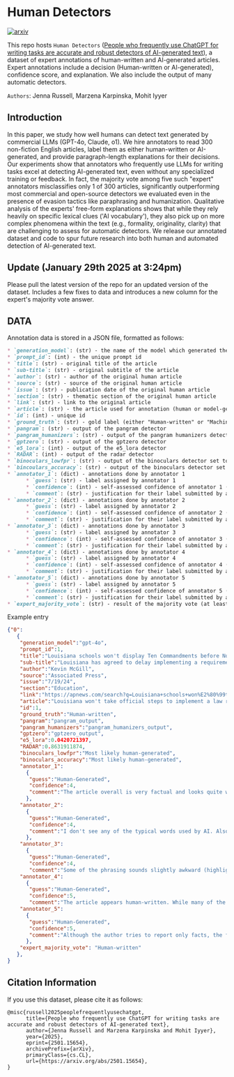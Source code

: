 # Human Detectors

[![arxiv](https://img.shields.io/badge/arXiv-2501.15654-b31b1b.svg)](http://arxiv.org/abs/2501.15654)

This repo hosts `Human Detectors` ([People who frequently use ChatGPT for writing tasks are accurate and robust detectors of AI-generated text](http://arxiv.org/abs/2501.15654)), a dataset of expert annotations of human-written and AI-generated articles. Expert annotations include a decision (Human-written or AI-generated), confidence score, and explanation. We also include the output of many automatic detectors.

`Authors`: Jenna Russell, Marzena Karpinska, Mohit Iyyer

## Introduction
In this paper, we study how well humans can detect text generated by commercial LLMs (GPT-4o, Claude, o1). We hire annotators to read 300 non-fiction English articles, label them as either human-written or AI-generated, and provide paragraph-length explanations for their decisions. Our experiments show that annotators who frequently use LLMs for writing tasks excel at detecting AI-generated text, even without any specialized training or feedback. In fact, the majority vote among five such "expert" annotators misclassifies only 1 of 300 articles, significantly outperforming most commercial and open-source detectors we evaluated even in the presence of evasion tactics like paraphrasing and humanization. Qualitative analysis of the experts' free-form explanations shows that while they rely heavily on specific lexical clues ('AI vocabulary'), they also pick up on more complex phenomena within the text (e.g., formality, originality, clarity) that are challenging to assess for automatic detectors. We release our annotated dataset and code to spur future research into both human and automated detection of AI-generated text.

## Update (January 29th 2025 at 3:24pm)
Please pull the latest version of the repo for an updated version of the dataset. Includes a few fixes to data and introduces a new column for the expert's majority vote answer.

## DATA

Annotation data is stored in a JSON file, formatted as follows:

```markdown
* `generation_model`: (str) - the name of the model which generated the article
* `prompt_id`: (int) - the unique prompt id
* `title`: (str) - original title of the article
* `sub-title`: (str) - original subtitle of the article
* `author`: (str) - author of the original human article
* `source`: (str) - source of the original human article
* `issue`: (str) - publication date of the original human article
* `section`: (str) - thematic section of the original human article
* `link`: (str) - link to the original article
* `article`: (str) - the article used for annotation (human or model-generated depending on the value in `generation_model`)
* `id`: (int) - unique id
* `ground_truth`: (str) - gold label (either "Human-written" or "Machine-generated")
* `pangram`: (str) - output of the pangram detector
* `pangram_humanizers`: (str) - output of the pangram humanizers detector
* `gptzero`: (str) - output of the gptzero detector
* `e5_lora`: (int) - output of the e5_lora detector
* `RADAR`: (int) - output of the radar detector
* `binoculars_lowfpr`: (str) - output of the binoculars detector set to prioritize low fpr
* `bincoulars_accuracy`: (str) - output of the binoculars detector set to prioritize accuracy
* `annotator_1`: (dict) - annotations done by annotator 1
      * `guess`: (str) - label assigned by annotator 1
      * `confidence`: (int) - self-assessed confidence of annotator 1 (5-point scale)
      * `comment`: (str) - justification for their label submitted by annotator 1
* `annotator_2`: (dict) - annotations done by annotator 2
      * `guess`: (str) - label assigned by annotator 2
      * `confidence`: (int) - self-assessed confidence of annotator 2 (5-point scale)
      * `comment`: (str) - justification for their label submitted by annotator 2
* `annotator_3`: (dict) - annotations done by annotator 3
      * `guess`: (str) - label assigned by annotator 3
      * `confidence`: (int) - self-assessed confidence of annotator 3 (5-point scale)
      * `comment`: (str) - justification for their label submitted by annotator 3
* `annotator_4`: (dict) - annotations done by annotator 4
      * `guess`: (str) - label assigned by annotator 4
      * `confidence`: (int) - self-assessed confidence of annotator 4 (5-point scale)
      * `comment`: (str) - justification for their label submitted by annotator 4
* `annotator_5`: (dict) - annotations done by annotator 5
      * `guess`: (str) - label assigned by annotator 5
      * `confidence`: (int) - self-assessed confidence of annotator 5 (5-point scale)
      * `comment`: (str) - justification for their label submitted by annotator 5
* `expert_majority_vote`: (str) - result of the majority vote (at least 3 out of 5 agree)
```

Example entry
```json
{"0":
   {
    "generation_model":"gpt-4o",
    "prompt_id":1,
    "title":"Louisiana schools won't display Ten Commandments before November as lawsuit plays out",
    "sub-title":"Louisiana has agreed to delay implementing a requirement that the Ten Commandments be placed in all of the state\u2019s public school classrooms, at least until November.",
    "author":"Kevin McGill",
    "source":"Associated Press",
    "issue":"7/19/24",
    "section":"Education",
    "link":"https://apnews.com/search?q=Louisiana+schools+won%E2%80%99t+display+Ten+Commandments+before+November+as+lawsuit+plays+out#nt=navsearch",
    "article":"Louisiana won't take official steps to implement a law requiring the Ten ...",
    "id":1,
    "ground_truth":"Human-written",
    "pangram":"pangram_output",
    "pangram_humanizers":"pangram_humanizers_output",
    "gptzero":"gptzero_output",
    "e5_lora":0.0420721397,
    "RADAR":0.8631911874,
    "binoculars_lowfpr":"Most likely human-generated",
    "binoculars_accuracy":"Most likely human-generated",
    "annotator_1":
      {
       "guess":"Human-Generated",
       "confidence":4,
       "comment":"The article overall is very factual and looks quite well-researched. It reads like a standard news story..."
      },
    "annotator_2":
      {
       "guess":"Human-Generated",
       "confidence":4,
       "comment":"I don't see any of the typical words used by AI. Also, the sentences are longer and more complex than..."
      },
    "annotator_3":
      {
       "guess":"Human-Generated",
       "confidence":4,
       "comment":"Some of the phrasing sounds slightly awkward (highlighted), and there're places where the punctuation is off."},
    "annotator_4":
      {
       "guess":"Human-Generated",
       "confidence":5,
       "comment":"The article appears human-written. While many of the sentences are long, they're packed with information..."},
    "annotator_5":
      {
       "guess":"Human-Generated",
       "confidence":5,
       "comment":"Although the author tries to report only facts, the final sentence..."
      },
    "expert_majority_vote": "Human-written"
   },
}

```




## Citation Information
If you use this dataset, please cite it as follows:
```
@misc{russell2025peoplefrequentlyusechatgpt,
      title={People who frequently use ChatGPT for writing tasks are accurate and robust detectors of AI-generated text}, 
      author={Jenna Russell and Marzena Karpinska and Mohit Iyyer},
      year={2025},
      eprint={2501.15654},
      archivePrefix={arXiv},
      primaryClass={cs.CL},
      url={https://arxiv.org/abs/2501.15654}, 
}
```

